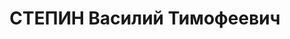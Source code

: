 ---
title: СТЕПИН Василий Тимофеевич
description: "1900 г.р., урож. с.Солнцево Московской области, русский, гр. СССР, соц.\
  \ происхождение из крестьян, жит. ст.Каргиновская, Базковского района АЧК, директор\
  \ школы ст.Каргиновской. \n  Арестован 02.11.1937 г. Базковским РО УНКВД АЧК. \n\
  \  Осуждён 15.12.1937 г. ВК Верховного суда СССР по ст.ст.58-8-11 УК РСФСР к расстрелу.\
  \ Приговор приведён в исполнение 15.12.1937 г. в г.Ростове-на-Дону. 20.03.1958 г.\
  \ Военной коллегией Верховного суда СССР дело в отношении Степина В.Т. производством\
  \ прекращено, за отсутствием состава преступления ."
---